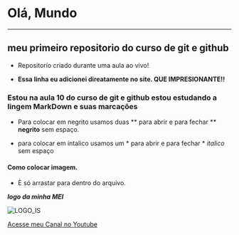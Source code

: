 # Olá, Mundo
---
 ## **meu primeiro repositorio do curso de git e github**

* Repositorío criado durante uma aula ao vivo!

* __Essa linha eu adicionei direatamente no site.  QUE IMPRESIONANTE!!__

### Estou na aula 10 do curso de git e github estou estudando a lingem MarkDown e suas marcações

* Para colocar em negrito usamos duas ** para abrir e para fechar ** **negrito** sem espaço.
 
* para colocar em intalico usamos um * para abrir e para fechar * *italico* sem espaço

#### Como colocar imagem. 
- È só arrastar para dentro do arquivo.
 
 **_logo da minha MEI_**
 
![LOGO_IS](https://user-images.githubusercontent.com/76908370/171969830-84d0e284-49d0-4ea7-a916-2a83903db501.png)

[Acesse meu Canal no Youtube]([http://youtube.com.br/leaords](https://www.youtube.com/channel/UC6YymBsFrCaY06Vg6y16Neg))
